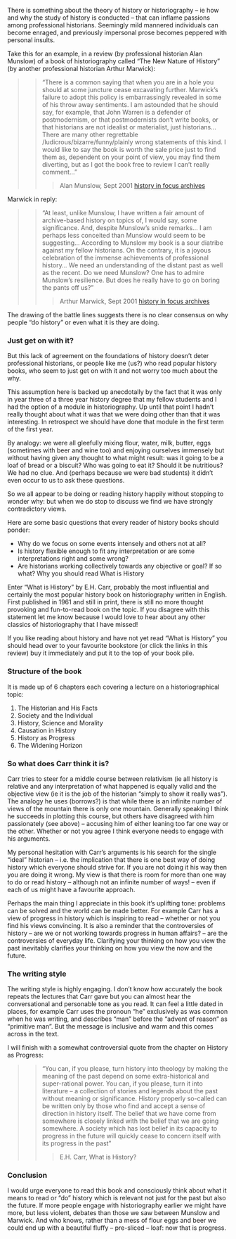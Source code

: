 ﻿---
layout: layouts/bookreview.njk

tags:
  - post
  - review

review_book_main_title: What Is History?
review_book_sub_title: 
review_book_author: E. H. Carr
review_book_image_url: https://dl.airtable.com/.attachments/cbdcf87494552a2a424299004a421620/53f884e8/0141010207.02._SCL_.jpg
review_publication_date: 1961-01-01
review_publisher: Penguin
review_pages: 272
review_ISBN13: 978-0141010205
review_book_tags:
  - [Europe]
  - [Contemporary]
  - [Historiography]
  - []
review_podcasts:
  - 
shopping_links:
  - [https://www.amazon.co.uk/What-History-Trevelyan-University-January-March/dp/0141010207/, Amazon UK, Amazon UK book link]
  - [https://www.amazon.com/What-History-Trevelyan-University-January-March/dp/0141010207/, Amazon US, Amazon US book link]
review_author: Anthony Webb
date: 2021-07-31
review_rating: ★★★★★
review_summary: '<p>Everyone should read this book.</p><p>A classic of historiography that has yet to be equalled. Written in a light and enjoyable prose, it helps us to consciously think about what “doing history” really means – and why this is relevant not just for the past but also our future.</p>'
---
There is something about the theory of history or historiography – ie how and why the study of history is conducted – that can inflame passions among professional historians. Seemingly mild mannered individuals can become enraged, and previously impersonal prose becomes peppered with personal insults.

Take this for an example, in a review (by professional historian Alan Munslow) of a book of historiography called “The New Nature of History” (by another professional historian Arthur Marwick):

>> “There is a common saying that when you are in a hole you should at some juncture cease excavating further. Marwick’s failure to adopt this policy is embarrassingly revealed in some of his throw away sentiments. I am astounded that he should say, for example, that John Warren is a defender of postmodernism, or that postmodernists don’t write books, or that historians are not idealist or materialist, just historians… There are many other regrettable /ludicrous/bizarre/funny/plainly wrong statements of this kind. I would like to say the book is worth the sale price just to find them as, dependent on your point of view, you may find them diverting, but as I got the book free to review I can’t really comment…”
>>
>>> Alan Munslow, Sept 2001 [history in focus archives](https://archives.history.ac.uk/history-in-focus/Whatishistory/munslow5.html)

Marwick in reply:

>> “At least, unlike Munslow, I have written a fair amount of archive-based history on topics of, I would say, some significance. And, despite Munslow’s snide remarks… I am perhaps less conceited than Munslow would seem to be suggesting… According to Munslow my book is a sour diatribe against my fellow historians. On the contrary, it is a joyous celebration of the immense achievements of professional history… We need an understanding of the distant past as well as the recent. Do we need Munslow? One has to admire Munslow’s resilience. But does he really have to go on boring the pants off us?”
>>
>>>Arthur Marwick, Sept 2001 [history in focus archives](https://archives.history.ac.uk/history-in-focus/Whatishistory/marwick2.html)

The drawing of the battle lines suggests there is no clear consensus on why people “do history” or even what it is they are doing.

### Just get on with it?

But this lack of agreement on the foundations of history doesn’t deter professional historians, or people like me (us?) who read popular history books, who seem to just get on with it and not worry too much about the why.

This assumption here is backed up anecdotally by the fact that it was only in year three of a three year history degree that my fellow students and I had the option of a module in historiography. Up until that point I hadn’t really thought about what it was that we were doing other than that it was interesting. In retrospect we should have done that module in the first term of the first year.

By analogy: we were all gleefully mixing flour, water, milk, butter, eggs (sometimes with beer and wine too) and enjoying ourselves immensely but without having given any thought to what might result: was it going to be a loaf of bread or a biscuit? Who was going to eat it? Should it be nutritious? We had no clue. And (perhaps because we were bad students) it didn’t even occur to us to ask these questions.

So we all appear to be doing or reading history happily without stopping to wonder why: but when we do stop to discuss we find we have strongly contradictory views.

Here are some basic questions that every reader of history books should ponder:

- Why do we focus on some events intensely and others not at all?
- Is history flexible enough to fit any interpretation or are some interpretations right and some wrong?
- Are historians working collectively towards any objective or goal? If so what?
Why you should read What is History

Enter “What is History” by E.H. Carr, probably the most influential and certainly the most popular history book on historiography written in English. First published in 1961 and still in print, there is still no more thought provoking and fun-to-read book on the topic. If you disagree with this statement let me know because I would love to hear about any other classics of historiography that I have missed!

If you like reading about history and have not yet read “What is History” you should head over to your favourite bookstore (or click the links in this review) buy it immediately and put it to the top of your book pile.

### Structure of the book

It is made up of 6 chapters each covering a lecture on a historiographical topic:

1. The Historian and His Facts
2. Society and the Individual
3. History, Science and Morality
4. Causation in History
5. History as Progress
6. The Widening Horizon

### So what does Carr think it is?

Carr tries to steer for a middle course between relativism (ie all history is relative and any interpretation of what happened is equally valid and the objective view (ie it is the job of the historian “simply to show it really was”). The analogy he uses (borrows?) is that while there is an infinite number of views of the mountain there is only one mountain. Generally speaking I think he succeeds in plotting this course, but others have disagreed with him passionately (see above) – accusing him of either leaning too far one way or the other. Whether or not you agree I think everyone needs to engage with his arguments.

My personal hesitation with Carr’s arguments is his search for the single “ideal” historian – i.e. the implication that there is one best way of doing history which everyone should strive for. If you are not doing it his way then you are doing it wrong. My view is that there is room for more than one way to do or read history – although not an infinite number of ways! – even if each of us might have a favourite approach.

Perhaps the main thing I appreciate in this book it’s uplifting tone: problems can be solved and the world can be made better. For example Carr has a view of progress in history which is inspiring to read – whether or not you find his views convincing. It is also a reminder that the controversies of history – are we or not working towards progress in human affairs? – are the controversies of everyday life. Clarifying your thinking on how you view the past inevitably clarifies your thinking on how you view the now and the future.

### The writing style

The writing style is highly engaging. I don’t know how accurately the book repeats the lectures that Carr gave but you can almost hear the conversational and personable tone as you read. It can feel a little dated in places, for example Carr uses the pronoun “he” exclusively as was common when he was writing, and describes “man” before the “advent of reason” as “primitive man”. But the message is inclusive and warm and this comes across in the text.

I will finish with a somewhat controversial quote from the chapter on History as Progress:

>> “You can, if you please, turn history into theology by making the meaning of the past depend on some extra-historical and super-rational power. You can, if you please, turn it into literature – a collection of stories and legends about the past without meaning or significance. History properly so-called can be written only by those who find and accept a sense of direction in history itself. The belief that we have come from somewhere is closely linked with the belief that we are going somewhere. A society which has lost belief in its capacity to progress in the future will quickly cease to concern itself with its progress in the past”
>>
>>> E.H. Carr, What is History?

### Conclusion

I would urge everyone to read this book and consciously think about what it means to read or “do” history which is relevant not just for the past but also the future. If more people engage with historiography earlier we might have more, but less violent, debates than those we saw between Munslow and Marwick. And who knows, rather than a mess of flour eggs and beer we could end up with a beautiful fluffy – pre-sliced – loaf: now that is progress.